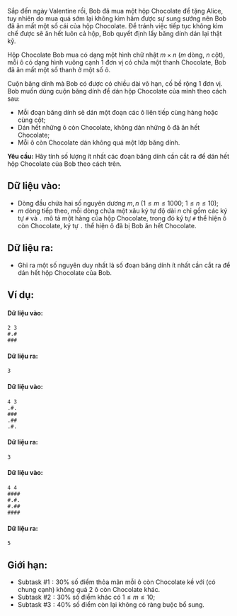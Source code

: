 Sắp đến ngày Valentine rồi, Bob đã mua một hộp Chocolate để tặng Alice, tuy nhiên do mua quá sớm lại không kìm hãm được sự sung sướng nên Bob đã ăn mất một số cái của hộp Chocolate. Để tránh việc tiếp tục không kìm chế được sẽ ăn hết luôn cả hộp, Bob quyết định lấy băng dính dán lại thật kỹ.

Hộp Chocolate Bob mua có dạng một hình chữ nhật $m\times n$ ($m$ dòng, $n$ cột), mỗi ô có dạng hình vuông cạnh $1$ đơn vị có chứa một thanh Chocolate, Bob đã ăn mất một số thanh ở một số ô.

Cuộn băng dính mà Bob có được có chiều dài vô hạn, cố bề rộng $1$ đơn vị. Bob muốn dùng cuộn băng dính để dán hộp Chocolate của mình theo cách sau:
- Mỗi đoạn băng dính sẽ dán một đoạn các ô liên tiếp cùng hàng hoặc cùng cột;
- Dán hết những ô còn Chocolate, không dán những ô đã ăn hết Chocolate;
- Mỗi ô còn Chocolate dán không quá một lớp băng dính.

**Yêu cầu:** Hãy tính số lượng ít nhất các đoạn băng dính cần cắt ra để dán hết hộp Chocolate của Bob theo cách trên.

## Dữ liệu vào:
- Dòng đầu chứa hai số nguyên dương $m, n\ \left(1\le m\le1000;\ 1\le n\le10\right)$;
- $m$ dòng tiếp theo, mỗi dòng chứa một xâu ký tự độ dài $n$ chỉ gồm các ký tự `#` và `.` mô tả một hàng của hộp Chocolate, trong đó ký tự `#` thể hiện ô còn Chocolate, ký tự `.` thể hiện ô đã bị Bob ăn hết Chocolate.

## Dữ liệu ra:
- Ghi ra một số nguyên duy nhất là số đoạn băng dính ít nhất cần cắt ra để dán hết hộp Chocolate của Bob.

## Ví dụ:
#### Dữ liệu vào:
```
2 3
#.#
###
```

#### Dữ liệu ra:
```
3
```

#### Dữ liệu vào:
```
4 3
.#.
###
.##
.#.
```

#### Dữ liệu ra:
```
3
```

#### Dữ liệu vào:
```
4 4
####
#.#.
#.##
####
```

#### Dữ liệu ra:
```
5
```

## Giới hạn:
- Subtask $\#1: 30\%$ số điểm thỏa mãn mỗi ô còn Chocolate kề với (có chung cạnh) không quá $2$ ô còn Chocolate khác.
- Subtask $\#2: 30\%$ số điểm khác có $1\le m\le 10$;
- Subtask $\#3: 40\%$ số điểm còn lại không có ràng buộc bổ sung.